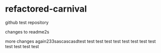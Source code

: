 # refactored-carnival
github test repository

changes to readme2s

more changes again233sascascasdtest
test
test
test
test
test
test
test
test
test
test
test
test
